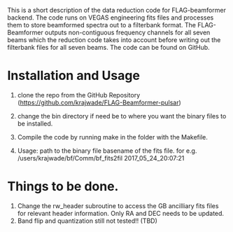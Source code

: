 This is a short description of the data reduction code for FLAG-beamformer 
backend. The code runs on VEGAS engineering fits files and processes them to 
store beamformed spectra out to a filterbank format. The FLAG-Beamformer 
outputs non-contiguous frequency channels for all seven beams which the reduction code takes into account before writing out the filterbank files for all 
seven beams. The code can be found on GitHub.

# Installation and Usage

1. clone the repo from the GitHub Repository (https://github.com/krajwade/FLAG-Beamformer-pulsar) 

2. change the bin directory if need be to where you want the binary files to be installed.

3. Compile the code by running make in the folder with the Makefile.

4. Usage: path to the binary file basename of the fits file. for e.g. /users/krajwade/bf/Comm/bf_fits2fil 2017_05_24_20:07:21


# Things to be done.

1. Change the rw_header subroutine to access the GB ancilliary fits files for relevant header information. Only RA and DEC needs to be updated.
 2. Band flip and quantization still not tested!! (TBD)

